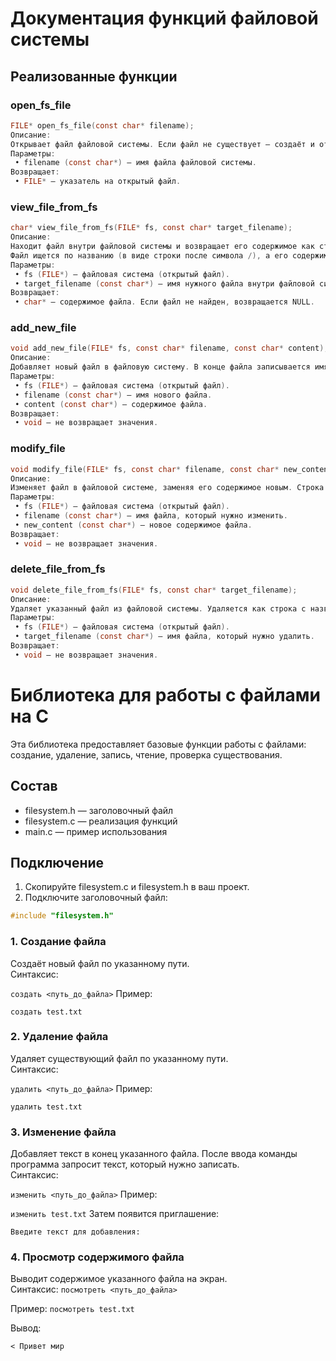 # Документация функций файловой системы
## Реализованные функции

### open_fs_file

```c
FILE* open_fs_file(const char* filename);
Описание:
Открывает файл файловой системы. Если файл не существует — создаёт и открывает его.
Параметры:
 • filename (const char*) — имя файла файловой системы.
Возвращает:
 • FILE* — указатель на открытый файл.
```

### view_file_from_fs

```c
char* view_file_from_fs(FILE* fs, const char* target_filename);
Описание:
Находит файл внутри файловой системы и возвращает его содержимое как строку.
Файл ищется по названию (в виде строки после символа /), а его содержимое считывается до следующего заголовка файла (следующей строки, начинающейся с /).
Параметры:
 • fs (FILE*) — файловая система (открытый файл).
 • target_filename (const char*) — имя нужного файла внутри файловой системы.
Возвращает:
 • char* — содержимое файла. Если файл не найден, возвращается NULL.
```

### add_new_file

```c
void add_new_file(FILE* fs, const char* filename, const char* content);
Описание:
Добавляет новый файл в файловую систему. В конце файла записывается имя нового файла и его содержимое.
Параметры:
 • fs (FILE*) — файловая система (открытый файл).
 • filename (const char*) — имя нового файла.
 • content (const char*) — содержимое файла.
Возвращает:
 • void — не возвращает значения.
```

### modify_file

```c
void modify_file(FILE* fs, const char* filename, const char* new_content);
Описание:
Изменяет файл в файловой системе, заменяя его содержимое новым. Строка с названием файла остаётся, а содержимое обновляется.
Параметры:
 • fs (FILE*) — файловая система (открытый файл).
 • filename (const char*) — имя файла, который нужно изменить.
 • new_content (const char*) — новое содержимое файла.
Возвращает:
 • void — не возвращает значения.
```

### delete_file_from_fs

```c
void delete_file_from_fs(FILE* fs, const char* target_filename);
Описание:
Удаляет указанный файл из файловой системы. Удаляется как строка с названием файла, так и всё его содержимое до следующего файла или конца системы.
Параметры:
 • fs (FILE*) — файловая система (открытый файл).
 • target_filename (const char*) — имя файла, который нужно удалить.
Возвращает:
 • void — не возвращает значения.
```


# Библиотека для работы с файлами на C

Эта библиотека предоставляет базовые функции работы с файлами: создание, удаление, запись, чтение, проверка существования.

## Состав

- filesystem.h — заголовочный файл
- filesystem.c — реализация функций
- main.c — пример использования

## Подключение

1. Скопируйте filesystem.c и filesystem.h в ваш проект.
2. Подключите заголовочный файл:
```c
#include "filesystem.h"
```

### 1. Создание файла

Создаёт новый файл по указанному пути.  
Синтаксис:

`создать <путь_до_файла>`
Пример:

`создать test.txt`


### 2. Удаление файла

Удаляет существующий файл по указанному пути.  
Синтаксис:

`удалить <путь_до_файла>`
Пример:

`удалить test.txt`

### 3. Изменение файла

Добавляет текст в конец указанного файла. После ввода команды программа запросит текст, который нужно записать.  
Синтаксис:

`изменить <путь_до_файла>`
Пример:

`изменить test.txt`
Затем появится приглашение:

`Введите текст для добавления:`


### 4. Просмотр содержимого файла

Выводит содержимое указанного файла на экран.  
Синтаксис:
`посмотреть <путь_до_файла>`

Пример:
`посмотреть test.txt`

Вывод:

`< Привет мир`
